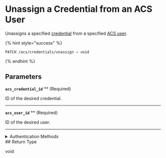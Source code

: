 # Unassign a Credential from an ACS User

Unassigns a specified [credential](../../../capability-guides/access-systems/managing-credentials.md) from a specified [ACS user](https://docs.seam.co/latest/capability-guides/access-systems/user-management).

{% hint style="success" %}
```
PATCH /acs/credentials/unassign ⇒ void
```
{% endhint %}

## Parameters

**`acs_credential_id`** ** (Required)

ID of the desired credential.

---

**`acs_user_id`** ** (Required)

ID of the desired user.

---


<details>

<summary>Authentication Methods</summary>

- API key
- Personal access token
  <br>Must also include the `seam-workspace` header in the request.
</details>
## Return Type

void
